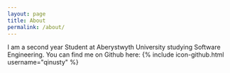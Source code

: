 ```yaml
---
layout: page
title: About
permalink: /about/
---
```


I am a second year Student at Aberystwyth University studying Software
Engineering. 
You can find me on Github here: 
{% include icon-github.html username="qinusty" %} 
